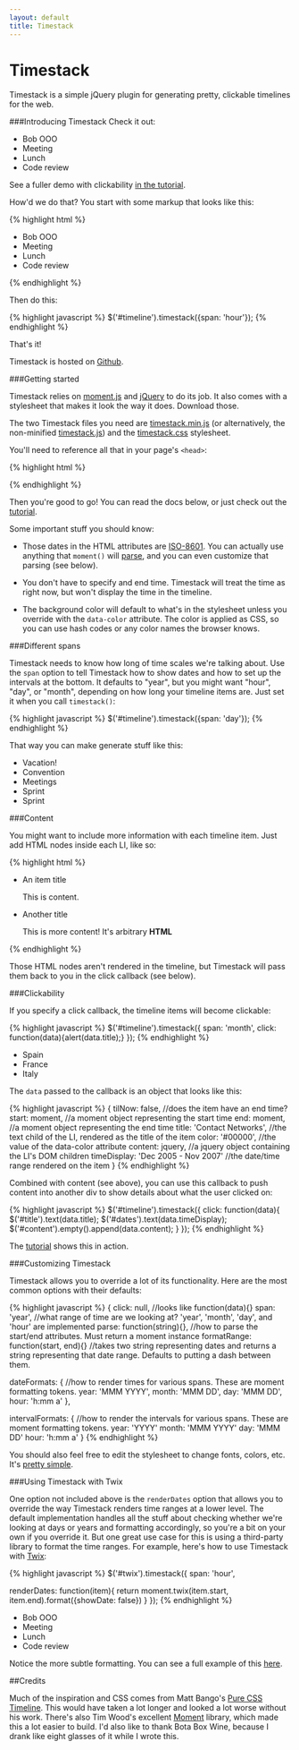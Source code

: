 ```yaml
---
layout: default
title: Timestack
---
```


Timestack
=========

Timestack is a simple jQuery plugin for generating pretty, clickable timelines for the web.

###Introducing Timestack
Check it out:

<div id='hourly'>
  <ul>
    <li data-start='2012-08-26T09:00' data-end='2012-08-26T17:00' data-color='#ADC3DC'>Bob OOO</li>
    <li data-start='2012-08-26T09:00' data-end='2012-08-26T10:30' data-color='#F2C1D3'>Meeting</li>
    <li data-start='2012-08-26T12:00' data-end='2012-08-26T13:00' data-color='#99FF66'>Lunch</li>
    <li data-start='2012-08-26T13:00' data-end='2012-08-26T14:30' data-color='#F2C1D3'>Code review</li>
  </ul>
</div>

See a fuller demo with clickability <a href='files/tutorial.html'>in the tutorial</a>.

How'd we do that? You start with some markup that looks like this:

{% highlight html %}
<div id='timeline'>
  <ul>
    <li data-start='2012-08-26T09:00' data-end='2012-08-26T17:00' data-color='#ADC3DC'>Bob OOO</li>
    <li data-start='2012-08-26T09:00' data-end='2012-08-26T10:30' data-color='#F2C1D3'>Meeting</li>
    <li data-start='2012-08-26T12:00' data-end='2012-08-26T13:00' data-color='#99FF66'>Lunch</li>
    <li data-start='2012-08-26T13:00' data-end='2012-08-26T14:30' data-color='#F2C1D3'>Code review</li>
  </ul>
</div>
 {% endhighlight %}

Then do this:

{% highlight javascript %}
$('#timeline').timestack({span: 'hour'});
{% endhighlight %}

That's it!

Timestack is hosted on [Github](https://github.com/icambron/timestack).

###Getting started 

Timestack relies on [moment.js](http://momentjs.com/) and [jQuery](http://jquery.com) to do its job. It also comes with a stylesheet that makes it look the way it does. Download those.

The two Timestack files you need are <a
href='files/timestack.min.js'>timestack.min.js</a> (or alternatively,
the non-minified <a href='files/timestack.js'>timestack.js</a>) and the
<a href='files/timestack.css'>timestack.css</a> stylesheet.

You'll need to reference all that in your page's `<head>`:

{% highlight html %}
<script type='text/javascript' src='http://code.jquery.com/jquery-1.8.0.min.js'></script>
<script type='text/javascript' src='moment.min.js'></script>
<script type='text/javascript' src='timestack.min.js'></script>
<link rel='stylesheet' type='text/css' href='timestack.css'/>
{% endhighlight %}

Then you're good to go! You can read the docs below, or just check out the <a href='files/tutorial.html'>tutorial</a>.

Some important stuff you should know:

 * Those dates in the HTML attributes are [ISO-8601](http://en.wikipedia.org/wiki/ISO_8601). You can actually use anything that `moment()` will [parse](http://momentjs.com/docs/#/parsing/javascript-date-object/), and you can even customize that parsing (see below).

 * You don't have to specify and end time. Timestack will treat the time as right now, but won't display the time in the timeline.

 * The background color will default to what's in the stylesheet unless you override with the `data-color` attribute. The color is applied as CSS, so you can use hash codes or any color names the browser knows.

###Different spans

Timestack needs to know how long of time scales we're talking about. Use the `span` option to tell Timestack how to show dates and how to set up the intervals at the bottom. It defaults to "year", but you might want "hour", "day", or "month", depending on how long your timeline items are. Just set it when you call `timestack()`:

{% highlight javascript %}
$('#timeline').timestack({span: 'day'});
{% endhighlight %}

That way you can make generate stuff like this:

<div id='daily'>
  <ul>
    <li data-start='2012-08-26' data-end='2012-08-28' data-color='#99FF66'>Vacation!</li>
    <li data-start='2012-08-15' data-end='2012-08-20' data-color='#F2C1D3'>Convention</li>
    <li data-start='2012-08-21' data-end='2012-08-25' data-color='#ADC3DC'>Meetings</li>
    <li data-start='2012-08-07' data-end='2012-08-16' data-color='#F1C27B'>Sprint</li>
    <li data-start='2012-08-19' data-end='2012-08-26' data-color='#F1C27B'>Sprint</li>
  </ul>
</div>

###Content

You might want to include more information with each timeline item. Just add HTML nodes inside each LI, like so:

{% highlight html %}
<div id='#timestack'>
  <ul>
    <li data-start='8/15/1996' data-end='6/01/1998'>
     An item title
     <p>This is content.</p>
    </li>
    <li data-start='9/1/2000' data-end='6/15/2004'>
      Another title
      <div>
        <p>This is more content! It's arbitrary <strong>HTML</strong></p>
      <div>
    </li>
  </ul>
</div>
{% endhighlight %}

Those HTML nodes  aren't rendered in the timeline, but Timestack will pass them back to you in the click callback (see below).

###Clickability

If you specify a click callback, the timeline items will become clickable:

{% highlight javascript %}
$('#timeline').timestack({
  span: 'month',
  click: function(data){alert(data.title);}
});
{% endhighlight %}

<div id='clicky'>
  <ul>
    <li data-start='2012-08-15' data-end='2012-10-28' data-color='#ADC3DC'>Spain</li>
    <li data-start='2012-11-01' data-end='2013-02-28' data-color='#F2C1D3'>France</li>
    <li data-start='2013-03-01' data-end='2013-04-30' data-color='#99FF66'>Italy</li>
  </ul>
</div>

The `data` passed to the callback is an object that looks like this:

{% highlight javascript %}
{
  tilNow: false,                       //does the item have an end time?
  start: moment,                       //a moment object representing the start time
  end: moment,                         //a moment object representing the end time
  title: 'Contact Networks',           //the text child of the LI, rendered as the title of the item
  color: '#00000',                     //the value of the data-color attribute
  content: jquery,                     //a jquery object containing the LI's DOM children
  timeDisplay: 'Dec 2005 - Nov 2007'   //the date/time range rendered on the item
}
{% endhighlight %}


Combined with content (see above), you can use this callback to push content into another div to show details about what the user clicked on:

{% highlight javascript %}
$('#timeline').timestack({
  click: function(data){
    $('#title').text(data.title);
    $('#dates').text(data.timeDisplay);
    $('#content').empty().append(data.content);
  }
});
{% endhighlight %}

The <a href='files/tutorial.html'>tutorial</a> shows this in action.

###Customizing Timestack

Timestack allows you to override a lot of its functionality. Here are the most common options with their defaults:

{% highlight javascript %}
{
  click: null,                         //looks like function(data){}
  span: 'year',                        //what range of time are we looking at? 'year', 'month', 'day', and 'hour' are implemented
  parse: function(string){},           //how to parse the start/end attributes. Must return a moment instance
  formatRange: function(start, end){}  //takes two string representing dates and returns a string representing that date range. Defaults to putting a dash between them.

  dateFormats: {                       //how to render times for various spans. These are moment formatting tokens.
    year: 'MMM YYYY',
    month: 'MMM DD',
    day: 'MMM DD',
    hour: 'h:mm a'
  },

  intervalFormats: {                   //how to render the intervals for various spans. These are moment formatting tokens.
    year: 'YYYY'
    month: 'MMM YYYY'
    day: 'MMM DD'
    hour: 'h:mm a'
  }
{% endhighlight %}

You should also feel free to edit the stylesheet to change fonts, colors, etc. It's [pretty simple](https://github.com/icambron/timestack/blob/master/files/timestack.css).

###Using Timestack with Twix

One option not included above is the `renderDates` option that allows
you to override the way Timestack renders time ranges at a lower level.
The default implementation handles all the stuff about checking whether
we're looking at days or years and formatting accordingly, so you're a
bit on your own if you override it. But one great use case for this is using a third-party library to format
the time ranges. For example, here's how to use Timestack with [Twix](https://github.com/icambron/twix.js):

{% highlight javascript %}
$('#twix').timestack({
  span: 'hour',

  renderDates: function(item){
    return moment.twix(item.start, item.end).format({showDate: false})
  }
});
{% endhighlight %}

<script>
$(function(){
  $('#twix').timestack({
    span: 'hour',
  
    renderDates: function(item){
      return moment.twix(item.start, item.end).format({showDate: false})
    }
  });
});
</script>

<div id='twix'> 
  <ul>
    <li data-start='2012-08-26T09:00' data-end='2012-08-26T17:00' data-color='#ADC3DC'>Bob OOO</li>
    <li data-start='2012-08-26T09:00' data-end='2012-08-26T10:30' data-color='#F2C1D3'>Meeting</li>
    <li data-start='2012-08-26T12:00' data-end='2012-08-26T13:00' data-color='#99FF66'>Lunch</li>
    <li data-start='2012-08-26T13:00' data-end='2012-08-26T14:30' data-color='#F2C1D3'>Code review</li>
  </ul>
</div>

Notice the more subtle formatting. You can see a full example of this [here](https://github.com/icambron/timestack/blob/master/examples/twix.html).

##Credits

Much of the inspiration and CSS comes from Matt Bango's [Pure CSS
Timeline](http://mattbango.com/notebook/web-development/pure-css-timeline/). This would have taken a lot longer and looked a lot worse without his work. There's also Tim Wood's excellent [Moment](http://momentjs.com/) library, which made this a lot easier to build. I'd also like to thank Bota Box Wine, because I drank like eight glasses of it while I wrote this.
